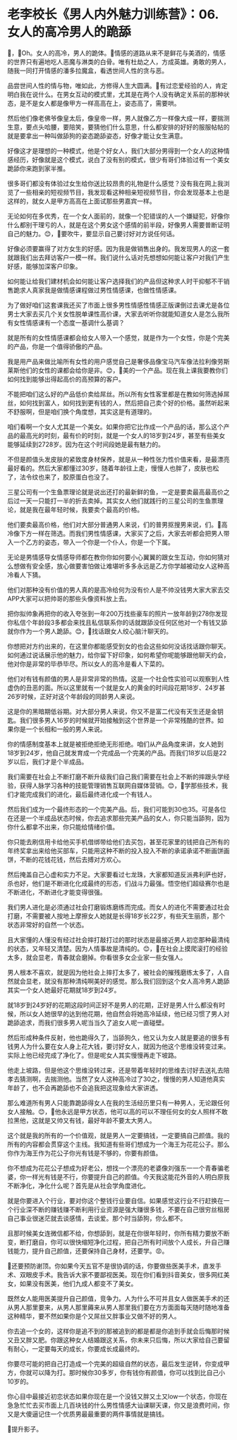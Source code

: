 # 老李校长《男人内外魅力训练营》：06.女人的高冷男人的跪舔

🎼，🎼Oh。女人的高冷，男人的跪体。🎼情感的道路从来不是鲜花与美酒的，情感的世界只有遍地吃人恶魔与淋类的白骨。唯有杜劫之人，方成英雄。勇敢的男人，随我一同打开情感的潘多拉魔盒，看透世间人性的贪与恶。

品尝世间人性的情与物，唯如此，方修得人生大圆满。🎼有过恋爱经验的人，肯定明白我在说什么。在男女互动的模式里，尤其是在两个人没有确定关系前的那种状态，是不是女人都是像甲方一样高高在上，姿态高了，需要哄。

然后他们像老佛爷像皇太后，像皇帝一样，男人就像乙方一样像大成一样，要揣测生意，要点头哈腰，要陪笑，要猜他们什么意思，什么都安排的好好的服服帖帖的就是要拿出一种叫做舔狗的姿态跪舔姿态，好像才能让女生满意。

好像这才是理想的一种模式，他是个好女人，我们大部分男得到一个女人的这种情感经历，好像就是这个模式，说白了没有别的模式，很少有哥们体验过有一个美女跪舔你来跑到家半推。

很多哥们都没有体验过女生给你送比较昂贵的礼物是什么感觉？没有我在网上我浏览了一些相亲的短视频节目，我发现看这种相亲短视频节目，你会发现基本上也是这样的，就女人是甲方高高在上面试那些男嘉宾一样。

无论如何在多优秀，在一个女人面前的，就像一个犯错误的人一个嫌疑犯，好像你什么都别干理亏的人，就是在这个男女这个感情的前半段，好像男人需要普断证明自己的魅力。😊，🎼要吹牛，要显示自己要讨好对方说任何话。

好像必须要赢得了对方女生的好感。因为我是做销售出身的。我发现男人的这一套就跟我们出去拜访客户一模一样。我们说什么话对先想想如何能让客户对我们产生好感，能够加深客户印象。

如何能让给我们建材机会如何能让客户选择我们的产品但这种求人时干抑郁不干销售跪求人真家我是做情感课程做过男性情感课，也做性情感课。

为了做好咱们这套课我还买了市面上很多男性情感性情感正版课倒过去课尤是各位男士大家去买几个关女性脱单课性高价课，大家去听听你就能知道女人是怎么我所有女性情感课有一个态度一基调什么基调？

就是所有的女性情感课都会给女人带入一个感觉，就是作为一个女性，你是个完美的产品，你是一个值得骄傲的产品。

我是用产品来做比喻所有女性的用户感觉自己是奢侈品像宝马汽车像法拉利像劳斯莱斯他们的女性的课都会给你是非。😊，🎼美的一个产品。现在我上课我要教你们如何找到能够出得起高价的高预算的客户。

不能把咱们这么好的产品低价卖给屌丝。所以所有女性客里都是在教如何筛选掉屌丝，如何找到富人，如何找到更有钱的人，然后把自己卖个好的价格。虽然听起来不舒服啊，但是咱们换个角度想，其实这是有道理的。

咱们看啊一个女人尤其是一个美女。如果你把它比作成一个产品的话，那么这个产品的最高光的时刻，最有价的时刻，就是一个女人的18岁到24岁，甚至有些美女能够延续到2728岁。因为在这个时间段她是最有魅力的。

不但是颜值头发皮肤的紧致度身材保养，就是从一种性张力性价值来看，是最漂亮最好看的。然后大家都懂过30岁，随着年龄往上走，慢慢人也胖了，皮肤也松了，法令纹也来了，胶原蛋白也没了。

三星公司有一个生鱼票理论就是说出还打的最新鲜的鱼，一定是要卖最高最高价之后过一天一只能打一半的折去卖掉。其实女人他们就践行的三星公司的生鱼票理论，就是我在最年轻时候，我要卖个最高的价格。

他们要卖最高价格，他们对大部分普通男人来说，们的普男抠搜男来说，们。🎼高冷像下方一样在筛选。而我们男性情感课，大家买了之后，大家去听都会把男人带入一个乙方的姿态，带入一个你是一个仆人，你是一个下属。

无论是男情感导女情感导师都在教你你如何要小心翼翼的跟女生互动，你如何猜对么想做有安全感，放心做要害怕做让难堪听多多永远是乙方你学越被动女人这种高冷看人下猜。

他们对那种没有价值的男人真的是高冷给何为没有价人是不帅没钱男大家大家去交APP大家可以把帅哥的那些头像资料放上去。

把你拟帅象再把你的收入夸张到一年200万找些豪车的照片一放年龄到278你发现你私信个年龄段3多都会来找且私信联系你的话就跟舔没任何区他对一个有钱又舔就你作为一个男人跪舔。😊，🎼找话跟女人绞心脑汁聊天的。

你想把对方约出来的，在这里你都能感受到女的也会这些如何没话找话跟你聊天。如何通过说话展示他的魅力，给你留下好印象，如何希望你呢能够跟他聊天约会，他对你是非常的毕恭毕尽。所以女人的高冷是看人下菜的。

他们对有钱有颜值的男人是非常非常的热情。这是一个社会性实验可以观察到人性虚伪的丑恶的面。所以这里就有一个就是女人的黄金的时间段花期18岁、24岁甚26岁时候，正好对这个年龄段的同龄男人来说。

这是你的黑暗期低谷期。对大部分男人来说，你又不是富二代没有天生还是金钥匙。我们很多男人16岁的时候就开始接触到这个世界是一个非常残酷的世界。如果你是一个长相和一般的男人来说。

你的情感制度基本上就是被拒绝拒绝无形拒绝。咱们从产品角度来讲，女人她到18岁到24岁，他自己就发育成一个完成品一个完美的产品。而我们18岁以后是22岁以后，我们才是个半成品。

我们需要在社会上不断打磨不断升级我们自己我们需要在社会上不断的摔跟头学经验，获得人脉学习各种的技能管理销售互联网自媒体营销。😊，🎼学那些技术，我们才能完成我们的进化，最后最终进化成一个有钱人。

然后我们成为一个最终形态的一个完美产品。后，我们可能到30也35。可是各位在还是一个半成品状态时候，你去追求那些完美产品的女人，你只能当舔狗，因为你什么都拿不出来，你只能给情绪价值。

你只能去刷信用卡给他买手机借绑带给他们去买包，甚至花家里的钱把自己所有的年终奖拿出来给他买部车，只能用这种不断的投入投入不断的承诺承诺不断画饼画饼，不断的花钱花钱，然后去搏对方欢心。

然后掩盖自己心虚和实力不足。大家要看过七龙珠，大家都知道反派弗利萨也好，杀也好，他们是不断进化化成最终的形态，们战斗力最强。悟空他们超级赛尔也是不断进化，不断进化才能变得很强。

我们男人进化是必须通过社会打磨锻炼磨练而完成。而女人的进化不需要通过社会打磨，不需要被人按地上摩擦女人她就是长得18岁长22岁，有些天生丽质，那个状态非常好的自然一个状态。

且大家懂的人懂没有经过社会摔打敲打过的那时状态是最接近男人初恋那种最清纯的状态，又年轻又清楚。因为人情事故是清纯的。😊，🎼在社会上摸爬滚打的经验太多，就会显老，青春就会磨掉。你看很多女企业家一些女强人。

男人根本不喜欢，就是因为他社会上摔打太多了，被社会的摧残磨练太多了，人自然就会显老，就没有那种清纯啊美好的感觉。那么我们回到这个女人高冷男人跪舔其实一个女人她最好花期就18岁到24岁。

就18岁到24岁好的花期这段时间正好不是男人的花期，正好是男人什么都没有时候，所以女人她很早的达到他花期，他自然会将她高冷延续，他已经习惯了男人对跪舔追求，而我们很多男人呢当当久了追女人呢一直碰壁。

然后形成种条件反射，他也跪得久了，当舔狗久，他又认为女人就是要追的很多有钱男人为什么要在女人身上花大钱，要讨好女人，就因为他这个思维没转变过来。实际上他已经完成了净化了。但是呢女人其实慢慢再走下坡路。

他走上坡路，但是他这个思维没转过来，还是带着年轻时的思维去讨好去送礼去陪孝去猜测啊，去揣测他。当然了女人这种高冷过了30之，慢慢的男人知道他真实年龄了，也不会再跪舔也不会追我把这现象给大家讲透。

那么难道所有男人只能靠跪舔得女人在我的生活经历里只有一种男人，无论跟任何女人接触。😊，🎼他永远是甲方状态，他可以高的可以不理任何女的女人照样不敢拉黑他，这就是又帅又有钱，最好年龄不要太大男人。

这个就是我的所有的一个价值观，就是男人一定要搞钱，一定要搞自己颜值。我的所有的内容都会贯穿这个主线。我知道有些哥们想成为一个海王为花花公子。那么你作为海王作为花公子你光有钱是不够的，你要有颜值。

你不想成为花花公子想成为好老公，想找一个漂亮的老婆像刘强东一一个青春骗老婆，你一样光有钱是不行，你要提升自己的颜值。今天我这能花外音的人明白原我不断净化，净化什么呢？首先是从社会学角度进化。

就是你要进入个行业，要对你这个整钱行业要自信。如果感觉这行业不行赶换在一个行业深不断的赚钱赚不断利用行业资源是强大赚很多钱，不要在自己很穷丝租房自己事业很迷茫就去谈感情，去谈爱。那个时当舔狗，你么都不。

且那时候美女连微信都不给，你想舔到，就是在你很年轻时，你所有精力要放不断变，断打磨自，你可以很快缩短净化过程，把自己所有时间放个人成长，升自己赚钱能力，提升自己颜值，还要保持自己身材，还要学。😡。

🎼还要预防谢顶。你如果今天五官不是很协调的话，你要做些医美手术，直发手术、双眼皮手术。我告诉大家不要鄙视医美。现在你们看到抖音美女，很多网红美女，如果没有医美，他们九成人都变不了美女。

既然女人能用医美提升自己颜值，竞争力。人为什么不可并且女人做医美手术的还从男人那里要来，从男人那里薅来从男人那里我们要在方方面面每天随时随地准备这种精华，要不然如果你是个又屌丝又胖事业又做不好的男人。

你去追一个女的，这样你是追不到的那被追到的都是都是你追到手就会后悔那时候又丑又胖又肥。你跟这种女人结婚跟这关系，你未来只后悔，所以大家给自己要留有耐心，一定要每天的成长，你要成长成最终的。

你要尽可能的把自己打造成一个完美的超级自然的状态，最后发生逆转，你变成甲方，你就可以降为打。那时候你30多岁，你有钱你有颜值，你可以找到比自己小10岁的。

你心目中最接近初恋状态如果你现在是一个没钱又胖又土又low一个状态，你现在急急忙忙去买市面上几百块钱的什么男性情感大讪课聊天课，你又是浪费时间，你又是大傻逼记住一个优质男最最重要的两件事情就是搞钱。

🎼提升影子。